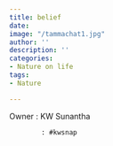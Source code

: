 ```yaml
---
title: belief
date: 
image: "/tammachat1.jpg"
author: ''
description: ''
categories:
- Nature on life
tags:
- Nature

---
```

Owner : KW Sunantha

            : #kwsnap